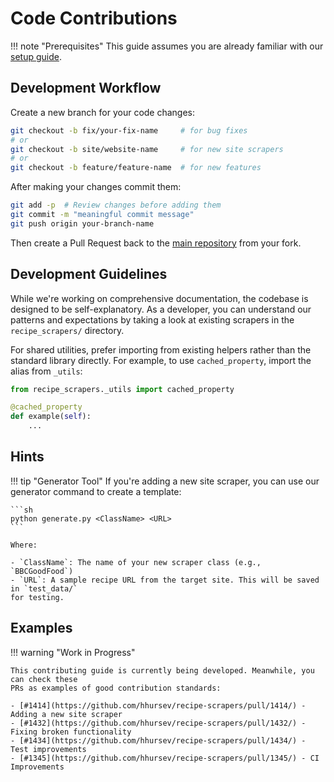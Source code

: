 # Code Contributions

!!! note "Prerequisites"
    This guide assumes you are already familiar with our [setup guide](./setup.md).

## Development Workflow

Create a new branch for your code changes:

```sh
git checkout -b fix/your-fix-name     # for bug fixes
# or
git checkout -b site/website-name     # for new site scrapers
# or
git checkout -b feature/feature-name  # for new features
```

After making your changes commit them:

```bash
git add -p  # Review changes before adding them
git commit -m "meaningful commit message"
git push origin your-branch-name
```

Then create a Pull Request back to the [main repository](https://github.com/hhursev/recipe-scrapers) from your fork.


## Development Guidelines

While we're working on comprehensive documentation, the codebase is designed to
be self-explanatory. As a developer, you can understand our patterns and expectations
by taking a look at existing scrapers in the `recipe_scrapers/` directory.

For shared utilities, prefer importing from existing helpers rather than the
standard library directly. For example, to use `cached_property`, import the
alias from `_utils`:

```py
from recipe_scrapers._utils import cached_property

@cached_property
def example(self):
    ...
```


## Hints

!!! tip "Generator Tool"
    If you're adding a new site scraper, you can use our generator command to create a template:

    ```sh
    python generate.py <ClassName> <URL>
    ```

    Where:

    - `ClassName`: The name of your new scraper class (e.g., `BBCGoodFood`)
    - `URL`: A sample recipe URL from the target site. This will be saved in `test_data/`
    for testing.


## Examples

!!! warning "Work in Progress"

    This contributing guide is currently being developed. Meanwhile, you can check these
    PRs as examples of good contribution standards:

    - [#1414](https://github.com/hhursev/recipe-scrapers/pull/1414/) - Adding a new site scraper
    - [#1432](https://github.com/hhursev/recipe-scrapers/pull/1432/) - Fixing broken functionality
    - [#1434](https://github.com/hhursev/recipe-scrapers/pull/1434/) - Test improvements
    - [#1345](https://github.com/hhursev/recipe-scrapers/pull/1345/) - CI Improvements
